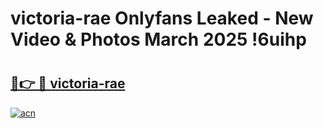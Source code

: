 # victoria-rae Onlyfans Leaked - New Video & Photos March 2025 !6uihp

# <h2><a href="https://woy53m.iuczelnia.edu.pl?title=victoria-rae&ref=6uihp">🔗👉 🔴 victoria-rae</a></h2>

[![acn](https://github.com/user-attachments/assets/0f9c940e-d8b0-45ae-aac7-cd30a18b3e1c)](https://woy53m.iuczelnia.edu.pl?title=victoria-rae&ref=6uihp)

